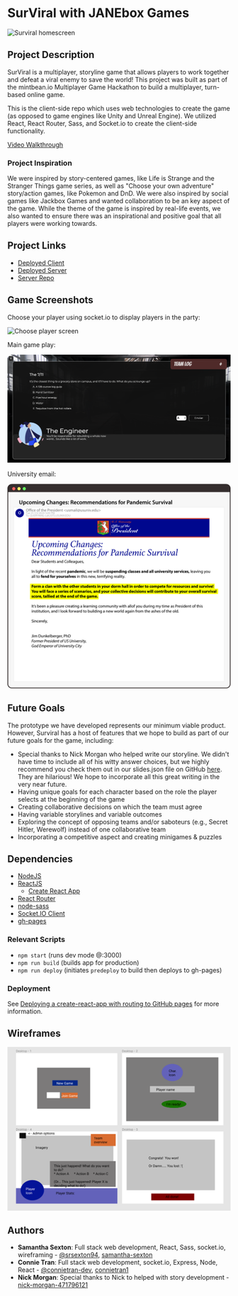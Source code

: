 # SurViral with JANEbox Games

![Surviral homescreen](./public/screenshots/home.png)

## Project Description
SurViral is a multiplayer, storyline game that allows players to work together and defeat a viral enemy to save the world! This project was built as part of the mintbean.io Multiplayer Game Hackathon to build a multiplayer, turn-based online game.

This is the client-side repo which uses web technologies to create the game (as opposed to game engines like Unity and Unreal Engine). We utilized React, React Router, Sass, and Socket.io to create the client-side functionality.

[Video Walkthrough](https://youtu.be/TzpQsmEzlo0)

### Project Inspiration

We were inspired by story-centered games, like Life is Strange and the Stranger Things game series, as well as "Choose your own adventure" story/action games, like Pokemon and DnD. We were also inspired by social games like Jackbox Games and wanted collaboration to be an key aspect of the game. While the theme of the game is inspired by real-life events, we also wanted to ensure there was an inspirational and positive goal that all players were working towards.

## Project Links
* [Deployed Client](https://connietran-dev.github.io/janebox-surviral-client)
* [Deployed Server](https://surviral-server.herokuapp.com/)
* [Server Repo](https://github.com/connietran-dev/janebox-apocaly-server)

## Game Screenshots

Choose your player using socket.io to display players in the party:

![Choose player screen](./public/screenshots/setplayer.png)

Main game play:

![Main game screen](./public/screenshots/gameplay.png)

University email:

![University email](./src/img/email-graphic.png)

## Future Goals

The prototype we have developed represents our minimum viable product. However, Surviral has a host of features that we hope to build as part of our future goals for the game, including:

* Special thanks to Nick Morgan who helped write our storyline. We didn't have time to include all of his witty answer choices, but we highly recommend you check them out in our slides.json file on GitHub [here](https://github.com/connietran-dev/janebox-surviral-client/blob/master/src/slides.json). They are hilarious! We hope to incorporate all this great writing in the very near future.
* Having unique goals for each character based on the role the player selects at the beginning of the game
* Creating collaborative decisions on which the team must agree
* Having variable storylines and variable outcomes
* Exploring the concept of opposing teams and/or saboteurs (e.g., Secret Hitler, Werewolf) instead of one collaborative team
* Incorporating a competitive aspect and creating minigames & puzzles


## Dependencies
* [NodeJS](https://nodejs.org/es/)
* [ReactJS](https://es.reactjs.org/)
  - [Create React App](https://github.com/facebook/create-react-app)
* [React Router](https://reactrouter.com/web/guides/quick-start)
* [node-sass](https://www.npmjs.com/package/node-sass)
* [Socket.IO Client](https://socket.io/docs/client-api/)
* [gh-pages](https://www.npmjs.com/package/gh-pages)

### Relevant Scripts
* `npm start` (runs dev mode @:3000)
* `npm run build` (builds app for production)
* `npm run deploy` (initiates `predeploy` to build then deploys to gh-pages)

### Deployment
See [Deploying a create-react-app with routing to GitHub pages](https://levelup.gitconnected.com/deploying-a-create-react-app-with-routing-to-github-pages-f386b6ce84c2) for more information.

## Wireframes
![Surviral wireframes](./public/wireframes.png)

## Authors
* **Samantha Sexton**: Full stack web development, React, Sass, socket.io, wireframing - [@srsexton94](https://github.com/srsexton94), [samantha-sexton](https://www.linkedin.com/in/samantha-sexton/)
* **Connie Tran**: Full stack web development, socket.io, Express, Node, React - [@connietran-dev](https://github.com/connietran-dev), [connietran1](https://www.linkedin.com/in/connietran1/)
* **Nick Morgan**: Special thanks to Nick to helped with story development - [nick-morgan-471796121](http://linkedin.com/in/nick-morgan-471796121)
